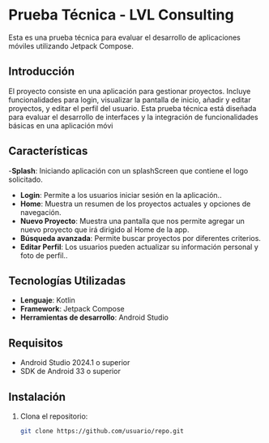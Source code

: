 # Prueba Técnica - LVL Consulting

Esta es una prueba técnica para evaluar el desarrollo de aplicaciones móviles utilizando Jetpack Compose.

## Introducción

El proyecto consiste en una aplicación para gestionar proyectos. Incluye funcionalidades para login, visualizar la pantalla de inicio, añadir y editar proyectos, y editar el perfil del usuario. Esta prueba técnica está diseñada para evaluar el desarrollo de interfaces y la integración de funcionalidades básicas en una aplicación móvi
## Características
-**Splash**: Iniciando aplicación con un splashScreen que contiene el logo solicitado.
- **Login**: Permite a los usuarios iniciar sesión en la aplicación..
- **Home**: Muestra un resumen de los proyectos actuales y opciones de navegación.
- **Nuevo Proyecto**: Muestra una pantalla que nos permite agregar un nuevo proyecto que irá dirigido al Home de la app.
- **Búsqueda avanzada**: Permite buscar proyectos por diferentes criterios.
- **Editar Perfil**:  Los usuarios pueden actualizar su información personal y foto de perfil..

## Tecnologías Utilizadas

- **Lenguaje**: Kotlin
- **Framework**: Jetpack Compose
- **Herramientas de desarrollo**: Android Studio

## Requisitos

- Android Studio 2024.1 o superior
- SDK de Android 33 o superior

## Instalación

1. Clona el repositorio:
   ```bash
   git clone https://github.com/usuario/repo.git
